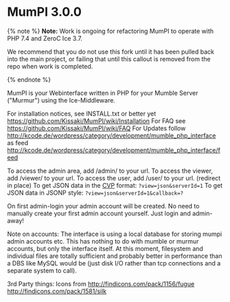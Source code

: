 # MumPI 3.0.0

{% note %}
**Note:** 
Work is ongoing for refactoring MumPI to operate with PHP 7.4 and ZeroC Ice 3.7.
 
We recommend that you do not use this fork until it has been pulled back into the main project, or failing that until this callout is removed from the repo when work is completed.

{% endnote %}

MumPI is your Webinterface written in PHP for your Mumble Server ("Murmur") using the Ice-Middleware.

For installation notices, see INSTALL.txt or better yet https://github.com/Kissaki/MumPI/wiki/Installation
For FAQ see https://github.com/Kissaki/MumPI/wiki/FAQ
For Updates follow http://kcode.de/wordpress/category/development/mumble_php_interface as feed http://kcode.de/wordpress/category/development/mumble_php_interface/feed

To access the admin area, add /admin/ to your url.
To access the viewer, add /viewer/ to your url.
To access the user, add /user/ to your url. (redirect in place)
To get JSON data in the [CVP](http://wiki.mumble.info/wiki/Channel_Viewer_Protocol) format: `?view=json&serverId=1`
To get JSON data in JSONP style: `?view=json&serverId=1&callback=?`

On first admin-login your admin account will be created. No need to manually create your first admin account yourself. Just login and admin-away!


Note on accounts:
The interface is using a local database for storing mumpi admin accounts etc.
This has nothing to do with mumble or murmur accounts, but only the interface itself.
At this moment, filesystem and individual files are totally sufficient and probably better in performance than a DBS like MySQL would be (just disk I/O rather than tcp connections and a separate system to call).


3rd Party things:
Icons from
http://findicons.com/pack/1156/fugue
http://findicons.com/pack/1581/silk
